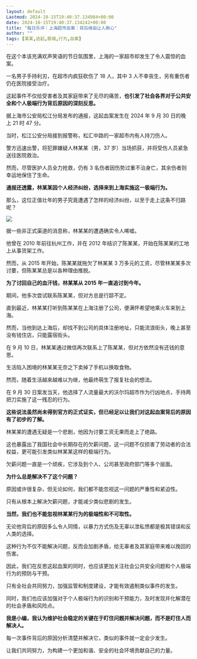 ```yaml
---
layout: default
Lastmod: 2024-10-15T19:40:37.134984+00:00
date: 2024-10-15T19:40:37.134242+00:00
title: "每日乐评｜上海超市血案：背后缘由让人揪心"
author: ""
tags: [某某,这起,极端,行为,血案]
---
```


在这个本该充满欢声笑语的节日氛围里，上海的一家超市却发生了令人震惊的血案。

一名男子手持利刃，在超市内疯狂砍伤了 18 人，其中 3 人不幸丧生，另有重伤者仍在医院接受治疗。

这起事件不仅给受害者及其家庭带来了无尽的痛苦，**也引发了社会各界对于公共安全和个人极端行为背后原因的深刻反思。**

据上海市公安局松江分局发布的通报，这起血案发生在 2024 年 9 月 30 日的晚上 21 时 47 分。

当时，松江公安分局接到报警称，松汇中路的一家超市内有人持刀伤人。

警方迅速出警，将犯罪嫌疑人林某某（男，37 岁）当场抓获，并将受伤人员紧急送往医院救治。

然而，尽管医护人员全力抢救，仍有 3 名伤者因伤势过重不治身亡，其余伤者则幸运地保住了生命。

**通报还透露，林某某因个人经济纠纷，选择来到上海实施这一极端行为。**

那么，这位正值壮年的男子究竟遭遇了怎样的经济纠纷，以至于走上这条不归路呢？

![](https://images.weserv.nl/?url=https%3A//chinadigitaltimes.net/chinese/files/2024/10/image-1728324327719.png)

据一些非正式渠道的消息称，林某某的遭遇确实令人唏嘘。

他曾在 2010 年前往杭州工作，并在 2012 年结识了陈某某，开始在陈某某的工地上从事货架工作。

然而，从 2015 年开始，陈某某就拖欠了林某某 3 万多元的工资，尽管林某某多次讨要，但陈某某总是以各种理由推脱。

**为了讨回自己的血汗钱，林某某从 2015 年一直追讨到今年。**

期间，他多次尝试联系陈某某，但对方总是行踪不定。

直到最近，林某某打听到陈某某在上海注册了公司，便满怀希望地乘火车来到上海。

然而，当他到达上海后，却找不到公司的具体注册地址，只能流浪街头，晚上甚至没有钱住店，只能露宿街头。

在 9 月 10 日，林某某通过微信再次联系上了陈某某，但对方依然没有还钱的意思。

生活陷入困境的林某某无奈之下卖掉了手机以换取食物。

然而，随着生活越来越难以为继，他最终萌生了报复社会的想法。

在 9 月 30 日案发当天，他选择了人流量最大的沃尔玛超市作为行凶地点，手持两把刀实施了这一残忍的行为。

**这些说法虽然尚未得到官方的正式证实，但已经足以让我们对这起血案背后的原因有了初步的了解。**

林某某的遭遇无疑是一个悲剧，他因为讨要工资无果而走上了绝路。

这也暴露出了我国社会中长期存在的欠薪问题，这一问题不仅损害了劳动者的合法权益，更可能引发类似林某某这样的极端行为。

欠薪问题一直是一个顽疾，它涉及到个人、公司甚至政府部门等多个层面。

**为什么总是解决不了这个问题？**

原因或许很复杂，但无论如何，我们都不能忽视这一问题的严重性和紧迫性。

只有从根本上解决欠薪问题，才能减少类似悲剧的发生。

**当然，我们也不能忽视林某某行为的极端性和不可取性。**

无论他背后的原因多么令人同情，以暴力方式伤及无辜以泄私愤都是极其错误和反人类的选择。

这种行为不仅不能解决问题，反而会加剧矛盾，给无辜者及其家庭带来难以挽回的伤害。

因此，我们在反思这起血案的同时，也应该更加关注社会公共安全问题和个人极端行为的预防与干预。

只有全社会共同努力，加强监管和制度建设，才能有效遏制类似事件的发生。

同时，我们也应该加强对于个人极端行为的识别和干预能力，及时发现并化解潜在的社会矛盾和风险点。

**我是小编，我认为维护社会稳定的关键在于盯住问题并解决问题，而不是盯住人而解决人。**

每一次事件背后的原因分析清楚并解决它，类似的事件就一定会少发生。

让我们共同努力，为构建一个更加和谐、安全的社会环境贡献自己的力量。

